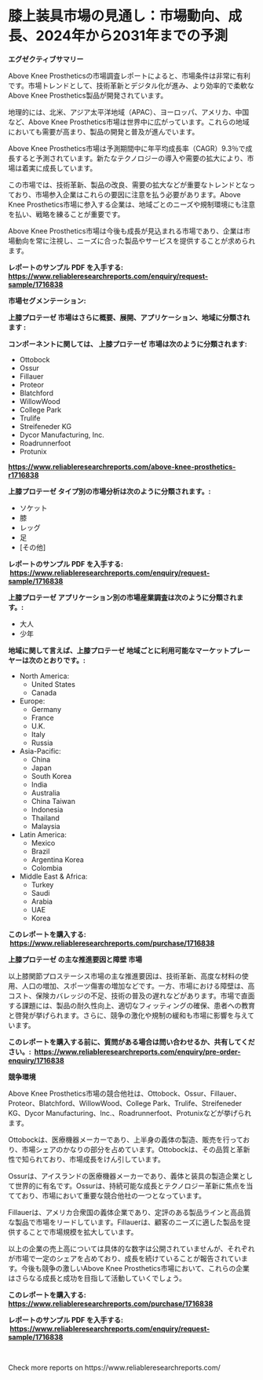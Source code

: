<p><h1>膝上装具市場の見通し：市場動向、成長、2024年から2031年までの予測</h1></p><p><strong>エグゼクティブサマリー</strong></p>
<p><p>Above Knee Prostheticsの市場調査レポートによると、市場条件は非常に有利です。市場トレンドとして、技術革新とデジタル化が進み、より効率的で柔軟なAbove Knee Prosthetics製品が開発されています。</p><p>地理的には、北米、アジア太平洋地域（APAC）、ヨーロッパ、アメリカ、中国など、Above Knee Prosthetics市場は世界中に広がっています。これらの地域においても需要が高まり、製品の開発と普及が進んでいます。</p><p>Above Knee Prosthetics市場は予測期間中に年平均成長率（CAGR）9.3％で成長すると予測されています。新たなテクノロジーの導入や需要の拡大により、市場は着実に成長しています。</p><p>この市場では、技術革新、製品の改良、需要の拡大などが重要なトレンドとなっており、市場参入企業はこれらの要因に注意を払う必要があります。Above Knee Prosthetics市場に参入する企業は、地域ごとのニーズや規制環境にも注意を払い、戦略を練ることが重要です。</p><p>Above Knee Prosthetics市場は今後も成長が見込まれる市場であり、企業は市場動向を常に注視し、ニーズに合った製品やサービスを提供することが求められます。</p></p>
<p><strong>レポートのサンプル PDF を入手する: <a href="https://www.reliableresearchreports.com/enquiry/request-sample/1716838">https://www.reliableresearchreports.com/enquiry/request-sample/1716838</a></strong></p>
<p><strong>市場セグメンテーション:</strong></p>
<p><strong> 上膝プロテーゼ 市場はさらに概要、展開、アプリケーション、地域に分類されます :</strong></p>
<p><strong>コンポーネントに関しては、 上膝プロテーゼ 市場は次のように分類されます: &nbsp;</strong></p>
<p><ul><li>Ottobock</li><li>Ossur</li><li>Fillauer</li><li>Proteor</li><li>Blatchford</li><li>WillowWood</li><li>College Park</li><li>Trulife</li><li>Streifeneder KG</li><li>Dycor Manufacturing, Inc.</li><li>Roadrunnerfoot</li><li>Protunix</li></ul></p>
<p><strong><a href="https://www.reliableresearchreports.com/above-knee-prosthetics-r1716838">https://www.reliableresearchreports.com/above-knee-prosthetics-r1716838</a></strong></p>
<p><strong> 上膝プロテーゼ タイプ別の市場分析は次のように分類されます。:</strong></p>
<p><ul><li>ソケット</li><li>膝</li><li>レッグ</li><li>足</li><li>[その他]</li></ul></p>
<p><strong>レポートのサンプル PDF を入手する: &nbsp;<a href="https://www.reliableresearchreports.com/enquiry/request-sample/1716838">https://www.reliableresearchreports.com/enquiry/request-sample/1716838</a></strong></p>
<p><strong> 上膝プロテーゼ アプリケーション別の市場産業調査は次のように分類されます。:</strong></p>
<p><ul><li>大人</li><li>少年</li></ul></p>
<p><strong>地域に関して言えば、上膝プロテーゼ 地域ごとに利用可能なマーケットプレーヤーは次のとおりです。:</strong></p>
<p><ul>
    <li>
        North America:
        <ul>
            <li>United States</li>
            <li>Canada</li>
        </ul>
    </li>
    <li>
        Europe:
        <ul>
            <li>Germany</li>
            <li>France</li>
            <li>U.K.</li>
            <li>Italy</li>
            <li>Russia</li>
        </ul>
    </li>
    <li>
        Asia-Pacific:
        <ul>
            <li>China</li>
            <li>Japan</li>
            <li>South Korea</li>
            <li>India</li>
            <li>Australia</li>
            <li>China Taiwan</li>
            <li>Indonesia</li>
            <li>Thailand</li>
            <li>Malaysia</li>
        </ul>
    </li>
    <li>
        Latin America:
        <ul>
            <li>Mexico</li>
            <li>Brazil</li>
            <li>Argentina Korea</li>
            <li>Colombia</li>
        </ul>
    </li>
    <li>
        Middle East & Africa:
        <ul>
            <li>Turkey</li>
            <li>Saudi</li>
            <li>Arabia</li>
            <li>UAE</li>
            <li>Korea</li>
        </ul>
    </li>
    </ul></p>
<p><strong>このレポートを購入する: &nbsp;<a href="https://www.reliableresearchreports.com/purchase/1716838">https://www.reliableresearchreports.com/purchase/1716838</a></strong></p>
<p><strong>上膝プロテーゼ の主な推進要因と障壁 市場</strong></p>
<p><p>以上膝関節プロステーシス市場の主な推進要因は、技術革新、高度な材料の使用、人口の増加、スポーツ傷害の増加などです。一方、市場における障壁は、高コスト、保険カバレッジの不足、技術の普及の遅れなどがあります。市場で直面する課題には、製品の耐久性向上、適切なフィッティングの確保、患者への教育と啓発が挙げられます。さらに、競争の激化や規制の緩和も市場に影響を与えています。</p></p>
<p><strong>このレポートを購入する前に、質問がある場合は問い合わせるか、共有してください。:&nbsp; <a href="https://www.reliableresearchreports.com/enquiry/pre-order-enquiry/1716838">https://www.reliableresearchreports.com/enquiry/pre-order-enquiry/1716838</a></strong></p>
<p><strong>競争環境</strong></p>
<p><p>Above Knee Prosthetics市場の競合他社は、Ottobock、Ossur、Fillauer、Proteor、Blatchford、WillowWood、College Park、Trulife、Streifeneder KG、Dycor Manufacturing、Inc.、Roadrunnerfoot、Protunixなどが挙げられます。</p><p>Ottobockは、医療機器メーカーであり、上半身の義体の製造、販売を行っており、市場シェアのかなりの部分を占めています。Ottobockは、その品質と革新性で知られており、市場成長をけん引しています。</p><p>Ossurは、アイスランドの医療機器メーカーであり、義体と装具の製造企業として世界的に有名です。Ossurは、持続可能な成長とテクノロジー革新に焦点を当てており、市場において重要な競合他社の一つとなっています。</p><p>Fillauerは、アメリカ合衆国の義体企業であり、定評のある製品ラインと高品質な製品で市場をリードしています。Fillauerは、顧客のニーズに適した製品を提供することで市場規模を拡大しています。</p><p>以上の企業の売上高については具体的な数字は公開されていませんが、それぞれが市場で一定のシェアを占めており、成長を続けていることが報告されています。今後も競争の激しいAbove Knee Prosthetics市場において、これらの企業はさらなる成長と成功を目指して活動していくでしょう。</p></p>
<p><strong>このレポートを購入する: &nbsp; <a href="https://www.reliableresearchreports.com/purchase/1716838">https://www.reliableresearchreports.com/purchase/1716838</a></strong></p>
<p><strong>レポートのサンプル PDF を入手する: &nbsp;<a href="https://www.reliableresearchreports.com/enquiry/request-sample/1716838">https://www.reliableresearchreports.com/enquiry/request-sample/1716838</a></strong><strong></strong></p>
<p>&nbsp;</p>
<p>Check more reports on https://www.reliableresearchreports.com/</p>